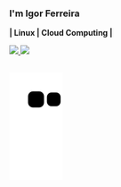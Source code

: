 ### I'm Igor Ferreira
<b>| Linux | Cloud Computing | </b>

<div align="left">
   <a href="https://https://www.linkedin.com/in/igormarcel/" target="_blank"><img src="https://img.shields.io/badge/-LinkedIn-%230077B5?style=for-the-badge&logo=linkedin&logoColor=white" target="_blank"> </a>     
   <a href = "mailto:igormarcelabreu@gmail.com"><img src="https://img.shields.io/badge/-Gmail-%23333?style=for-the-badge&logo=gmail&logoColor=white" target="_blank"> </a>
 
  
 ##
 
  
  
  ![Snake animation](https://github.com/rafaballerini/rafaballerini/blob/output/github-contribution-grid-snake.svg)
 
</div>




<!--
**igormarcel/igormarcel** is a ✨ _special_ ✨ repository because its `README.md` (this file) appears on your GitHub profile.

Here are some ideas to get you started:

- 🔭 I’m currently working on ...
- 🌱 I’m currently learning ...
- 👯 I’m looking to collaborate on ...
- 🤔 I’m looking for help with ...
- 💬 Ask me about ...
- 📫 How to reach me: ...
- 😄 Pronouns: ...
- ⚡ Fun fact: ...
-->
